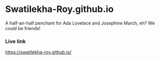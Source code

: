 # Swatilekha-Roy.github.io
A half-an-half penchant for Ada Lovelace and Josephine March, eh? We could be friends!

### Live link
https://swatilekha-roy.github.io/
